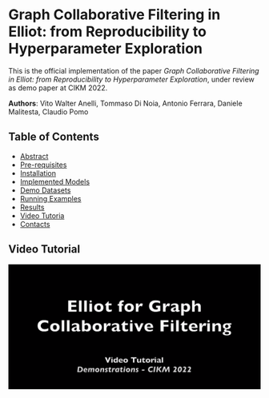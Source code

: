 # Graph Collaborative Filtering in Elliot: from Reproducibility to Hyperparameter Exploration

This is the official implementation of the paper _Graph Collaborative Filtering in Elliot: from Reproducibility to Hyperparameter Exploration_, under review as demo paper at CIKM 2022.

**Authors**: Vito Walter Anelli, Tommaso Di Noia, Antonio Ferrara, Daniele Malitesta, Claudio Pomo

## Table of Contents
- [Abstract](#abstract)
- [Pre-requisites](#pre-requisites)
- [Installation](#installation)
- [Implemented Models](#implemented-models)
- [Demo Datasets](#demo-datasets)
- [Running Examples](#running-examples)
- [Results](#results)
- [Video Tutoria](#video-tutorial)
- [Contacts](#contacts)


## Video Tutorial
<a href="[url](https://www.youtube.com/embed/tgbNymZ7vqY)"><img src="video.png" align="left" ></a>
